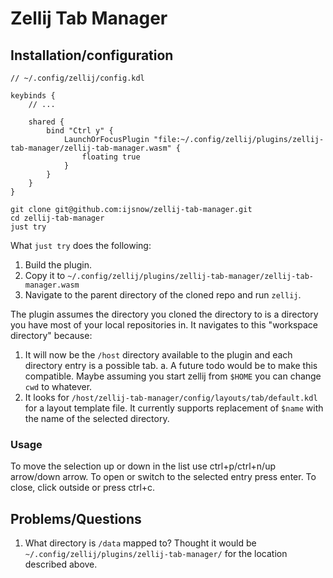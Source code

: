 # Zellij Tab Manager

## Installation/configuration

```
// ~/.config/zellij/config.kdl

keybinds {
    // ...

    shared {
        bind "Ctrl y" { 
            LaunchOrFocusPlugin "file:~/.config/zellij/plugins/zellij-tab-manager/zellij-tab-manager.wasm" {
                floating true
            } 
        }
    }
}
```

```shell
git clone git@github.com:ijsnow/zellij-tab-manager.git
cd zellij-tab-manager
just try
```

What `just try` does the following:

1. Build the plugin.
2. Copy it to `~/.config/zellij/plugins/zellij-tab-manager/zellij-tab-manager.wasm`
3. Navigate to the parent directory of the cloned repo and run `zellij`.

The plugin assumes the directory you cloned the directory to is a directory you have most of your local repositories in. It navigates to this "workspace directory" because:

1. It will now be the `/host` directory available to the plugin and each directory entry is a possible tab.
  a. A future todo would be to make this compatible. Maybe assuming you start zellij from `$HOME` you can change `cwd` to whatever.
2. It looks for `/host/zellij-tab-manager/config/layouts/tab/default.kdl` for a layout template file. It currently supports replacement of `$name` with the name of the selected directory.

### Usage

To move the selection up or down in the list use ctrl+p/ctrl+n/up arrow/down arrow. To open or switch to the selected entry press enter. To close, click outside or press ctrl+c.

## Problems/Questions

1. What directory is `/data` mapped to? Thought it would be `~/.config/zellij/plugins/zellij-tab-manager/` for the location described above.
